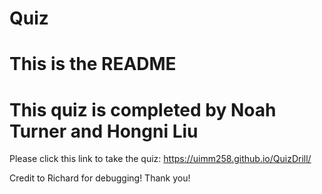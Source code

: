 # Quiz

# This is the README
# This quiz is completed by Noah Turner and Hongni Liu
Please click this link to take the quiz: https://uimm258.github.io/QuizDrill/



Credit to Richard for debugging! Thank you!
